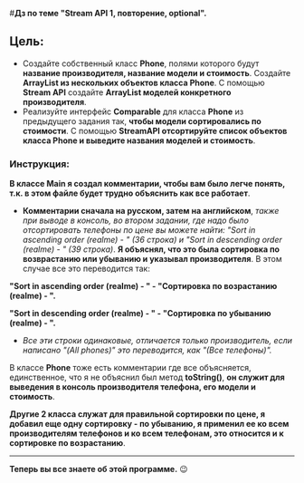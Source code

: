 #**Дз по теме "Stream API 1, повторение, optional".**
## Цель:
- Создайте собственный класс **Phone**, полями которого будут **название производителя, название модели и стоимость**. Создайте **ArrayList из нескольких объектов класса Phone**. С помощью **Stream API** создайте **ArrayList моделей конкретного производителя**.
- Реализуйте интерфейс **Comparable** для класса **Phone** из предыдущего задания так, **чтобы модели сортировались по стоимости**. С помощью **StreamAPI отсортируйте список объектов класса Phone и выведите названия моделей и стоимость**.

### Инструкция: 
**В классе Main я создал комментарии, чтобы вам было легче понять, т.к. в этом файле будет трудно объяснить как все работает**.
 - **Комментарии сначала на русском, затем на английском**, *также при выводе в консоль, во втором задании, где надо было отсортировать телефоны по цене вы можете найти: "Sort in ascending order (realme) - " (36 строка) и "Sort in descending order (realme) - " (39 строка)*. **Я объяснял, что это была сортировка по возврастанию или убыванию и указывал производителя**. В этом случае все это переводится так:
 
 **"Sort in ascending order (realme) - " - "Сортировка по возрастанию (realme) - ".**
 
 **"Sort in descending order (realme) - " - "Сортировка по убыванию (realme) - ".**
 - *Все эти строки одинаковые, отличается только производитель, если написано "(All phones)" это переводится, как "(Все телефоны)".*
 
 В классе **Phone** тоже есть комментарии где все объясняется, единственное, что я не объяснил был метод **toString()**, **он служит для выведения в консоль производителя телефона, его модели и стоимость**. 
 
 **Другие 2 класса служат для правильной сортировки по цене, я добавил еще одну сортировку - по убыванию, я применил ее ко всем производителям телефонов и ко всем телефонам, это относится и к сортировке по возрастанию**.
________________________
**Теперь вы все знаете об этой программе.** 😉
